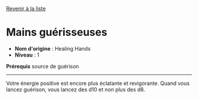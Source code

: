 [Revenir à la liste](list.md)

# Mains guérisseuses

 * **Nom d'origine** : Healing Hands
 * **Niveau** : 1


<p><strong>Prérequis</strong> source de guérison</p>
<hr>
<p>Votre énergie positive est encore plus éclatante et revigorante. Quand vous lancez guérison, vous lancez des d10 et non plus des d8.</p>